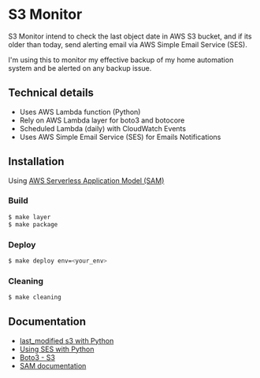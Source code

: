 # S3 Monitor

S3 Monitor intend to check the last object date in AWS S3 bucket, and if its older than today, send alerting email via AWS Simple Email Service (SES).

I'm using this to monitor my effective backup of my home automation system and be alerted on any backup issue.

## Technical details

* Uses AWS Lambda function (Python)
* Rely on AWS Lambda layer for boto3 and botocore
* Scheduled Lambda (daily) with CloudWatch Events
* Uses AWS Simple Email Service (SES) for Emails Notifications

## Installation

Using [AWS Serverless Application Model (SAM)](https://github.com/awslabs/serverless-application-model/blob/master/versions/2016-10-31.md)

### Build

```bash
$ make layer
$ make package
```

### Deploy

```bash
$ make deploy env=<your_env>
```

### Cleaning
```bash
$ make cleaning
```

## Documentation

* [last_modified s3 with Python](https://stackoverflow.com/questions/9679344/how-can-i-get-last-modified-datetime-of-s3-objects-with-boto)
* [Using SES with Python](https://docs.aws.amazon.com/ses/latest/DeveloperGuide/send-using-sdk-python.html)
* [Boto3 - S3](https://boto3.amazonaws.com/v1/documentation/api/latest/guide/migrations3.html)
* [SAM documentation](https://docs.aws.amazon.com/serverless-application-model/latest/developerguide/serverless-sam-template.html#serverless-sam-template-function)